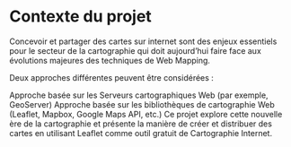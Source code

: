 # Contexte du projet

Concevoir et partager des cartes sur internet sont des enjeux essentiels pour le secteur de la cartographie qui doit aujourd’hui faire face aux évolutions majeures des techniques de Web Mapping.

Deux approches différentes peuvent être considérées :

Approche basée sur les Serveurs cartographiques Web (par exemple, GeoServer)
Approche basée sur les bibliothèques de cartographie Web (Leaflet, Mapbox, Google Maps API, etc.)
Ce projet explore cette nouvelle ère de la cartographie et présente la manière de créer et distribuer des cartes en utilisant Leaflet comme outil gratuit de Cartographie Internet.
